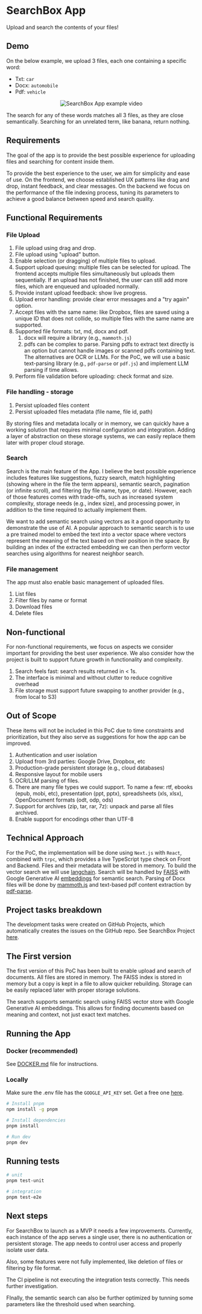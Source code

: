 # SearchBox App

Upload and search the contents of your files!

## Demo

On the below example, we upload 3 files, each one containing a specific word:

- Txt: `car`
- Docx: `automobile`
- Pdf: `vehicle`

<p align="center" style="display: flex; align-items: flex-start; justify-content: center;">
  <img alt="SearchBox App example video" title="SearchBox App example video" src="./searchbox-example.gif">
</p>

The search for any of these words matches all 3 files, as they are close semantically. Searching for an unrelated term, like banana, return nothing.

## Requirements

The goal of the app is to provide the best possible experience for uploading files and searching for content inside them.

To provide the best experience to the user, we aim for simplicity and ease of use. On the frontend, we choose established UX patterns like drag and drop, instant feedback, and clear messages. On the backend we focus on the performance of the file indexing process, tuning its parameters to achieve a good balance between speed and search quality.

## Functional Requirements

### File Upload

1. File upload using drag and drop.
2. File upload using "upload" button.
3. Enable selection (or dragging) of multiple files to upload.
4. Support upload queuing: multiple files can be selected for upload. The frontend accepts multiple files simultaneously but uploads them sequentially. If an upload has not finished, the user can still add more files, which are enqueued and uploaded normally.
5. Provide instant upload feedback: show live progress.
6. Upload error handling: provide clear error messages and a "try again" option.
7. Accept files with the same name: like Dropbox, files are saved using a unique ID that does not collide, so multiple files with the same name are supported.
8. Supported file formats: txt, md, docx and pdf.
   1. docx will require a library (e.g., `mammoth.js`)
   2. pdfs can be complex to parse. Parsing pdfs to extract text directly is an option but cannot handle images or scanned pdfs containing text. The alternatives are OCR or LLMs. For the PoC, we will use a basic text-parsing library (e.g., `pdf-parse` or `pdf.js`) and implement LLM parsing if time allows.
9. Perform file validation before uploading: check format and size.

### File handling - storage

1. Persist uploaded files content
2. Persist uploaded files metadata (file name, file id, path)

By storing files and metadata locally or in memory, we can quickly have a working solution that requires minimal configuration and integration. Adding a layer of abstraction on these storage systems, we can easily replace them later with proper cloud storage.

### Search

Search is the main feature of the App. I believe the best possible experience includes features like suggestions, fuzzy search, match highlighting (showing where in the file the term appears), semantic search, pagination (or infinite scroll), and filtering (by file name, type, or date).
However, each of those features comes with trade-offs, such as increased system complexity, storage needs (e.g., index size), and processing power, in addition to the time required to actually implement them.

We want to add semantic search using vectors as it a good opportunity to demonstrate the use of AI.
A popular approach to semantic search is to use a pre trained model to embed the text into a vector space where vectors represent the meaning of the text based on their position in the space. By building an index of the extracted embedding we can then perform vector searches using algorithms for nearest neighbor search.

### File management

The app must also enable basic management of uploaded files.

1. List files
2. Filter files by name or format
3. Download files
4. Delete files

## Non-functional

For non-functional requirements, we focus on aspects we consider important for providing the best user experience. We also consider how the project is built to support future growth in functionality and complexity.

1. Search feels fast: search results returned in < 1s.
2. The interface is minimal and without clutter to reduce cognitive overhead
3. File storage must support future swapping to another provider (e.g., from local to S3)

## Out of Scope

These items will not be included in this PoC due to time constraints and prioritization, but they also serve as suggestions for how the app can be improved.

1. Authentication and user isolation
2. Upload from 3rd parties: Google Drive, Dropbox, etc
3. Production-grade persistent storage (e.g., cloud databases)
4. Responsive layout for mobile users
5. OCR/LLM parsing of files.
6. There are many file types we could support. To name a few: rtf, ebooks (epub, mobi, etc), presentation (ppt, pptx), spreadsheets (xls, xlsx), OpenDocument formats (odt, odp, ods)
7. Support for archives (zip, tar, rar, 7z): unpack and parse all files archived.
8. Enable support for encodings other than UTF-8

## Technical Approach

For the PoC, the implementation will be done using `Next.js` with `React`, combined with `trpc`, which provides a live TypeScript type check on Front and Backend. Files and their metadata will be stored in memory. To build the vector search we will use [langchain](https://docs.langchain.com/oss/javascript/langchain/knowledge-base). Search will be handled by [FAISS](https://arxiv.org/abs/2401.08281) with Google Generative AI [embeddings](https://js.langchain.com/docs/integrations/text_embedding/google_generativeai/) for semantic search. Parsing of Docx files will be done by [mammoth.js](https://github.com/mwilliamson/mammoth.js) and text-based pdf content extraction by [pdf-parse](https://gitlab.com/autokent/pdf-parse).

## Project tasks breakdown

The development tasks were created on GitHub Projects, which automatically creates the issues on the GitHub repo. See SearchBox Project [here](https://github.com/users/SacuL/projects/3/views/1).

## The First version

The first version of this PoC has been built to enable upload and search of documents. All files are stored in memory. The FAISS index is stored in memory but a copy is kept in a file to allow quicker rebuilding.
Storage can be easily replaced later with proper storage solutions.

The search supports semantic search using FAISS vector store with Google Generative AI embeddings. This allows for finding documents based on meaning and context, not just exact text matches.

## Running the App

### Docker (recommended)

See [DOCKER.md](DOCKER.md) file for instructions.

### Locally

Make sure the .env file has the `GOOGLE_API_KEY` set. Get a free one [here](https://aistudio.google.com/app/apikey).

```bash
# Install pnpm
npm install -g pnpm

# Install dependencies
pnpm install

# Run dev
pnpm dev
```

## Running tests

```bash
# unit
pnpm test-unit

# integration
pnpm test-e2e
```

## Next steps

For SearchBox to launch as a MVP it needs a few improvements. Currently, each instance of the app serves a single user, there is no authentication or persistent storage. The app needs to control user access and properly isolate user data.

Also, some features were not fully implemented, like deletion of files or filtering by file format.

The CI pipeline is not executing the integration tests correctly. This needs further investigation.

FInally, the semantic search can also be further optimized by tunning some parameters like the threshold used when searching.
